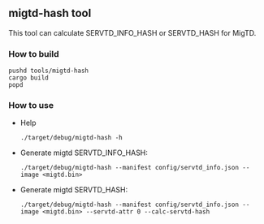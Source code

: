 ## migtd-hash tool

This tool can calculate SERVTD_INFO_HASH or SERVTD_HASH for MigTD.

### How to build

```
pushd tools/migtd-hash
cargo build
popd
```

### How to use

- Help 
  ```
  ./target/debug/migtd-hash -h
  ```

- Generate migtd SERVTD_INFO_HASH:
  ```
  ./target/debug/migtd-hash --manifest config/servtd_info.json --image <migtd.bin>
  ```

- Generate migtd SERVTD_HASH:
  ```
  ./target/debug/migtd-hash --manifest config/servtd_info.json --image <migtd.bin> --servtd-attr 0 --calc-servtd-hash
  ```
